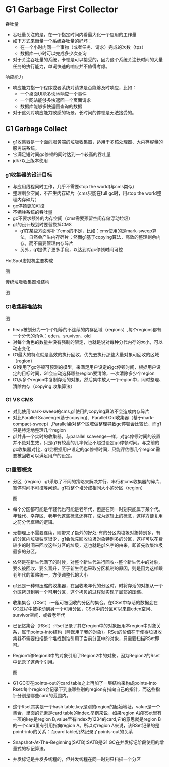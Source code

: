 # G1   Garbage First Collector

吞吐量

- 吞吐量关注的是，在一个指定时间内看最大化一个应用的工作量
- 如下方式来衡量一个系统吞吐量的好坏：
  - 在一个小时内同一个事物（或者任务、请求）完成的次数（tps）
  - 数据库一小时可以完成多少次查询
- 对于关注吞吐量的系统，卡顿是可以接受的，因为这个系统关注长时间的大量任务的执行能力，单词快速的响应并不值得考虑。

响应能力

- 响应能力指一个程序或者系统对请求是否能够及时响应，比如：
  - 一个桌面UI能多快地响应一个事件
  - 一个网站能够多快返回一个页面请求
  - 数据库能够多快返回查询的数据
- 对于这列对响应能力敏感的场景，长时间的停顿是无法接受的。

## G1 Garbage Collect

- g1收集器是一个面向服务端的垃圾收集器，适用于多核处理器、大内存容量的服务端系统。
- 它满足短时间gc停顿的同时达到一个较高的吞吐量
- jdk7以上版本使用

### g1收集器的设计目标

- 与应用线程同时工作，几乎不需要stop the world(与cms类似)
- 整理剩余空间，不产生内存碎片（cms只能在full gc时，用stop the world整理内存碎片）
- gc停顿更加可控
- 不牺牲系统的吞吐量
- gc不要求额外的内存空间（cms需要预留空间存储浮动垃圾）
- g1的设计规划时要替换掉CMS
  - g1在某些方面弥补了cms的不足，比如：cms使用的是mark-sweep算法，自然会产生内存碎片；然而g1基于copying算法，高效的整理剩余内存，而不需要管理内存碎片
  - 另外，g1提供了更多手段，以达到对gc停顿时间可控

HotSpot虚拟机主要构成  

图

传统垃圾收集器堆结构

图

### G1收集器堆结构

图

- heap被划分为一个个相等的不连续的内存区域（regions）,每个regions都有一个分代的角色：eden、sruvivor、old
- 对每个角色的数量并没有强制的限定，也就是说对每种分代内存的大小，可以动态变化
- G1最大的特点就是高效的执行回收，优先去执行那些大量对象可回收的区域（region）
- G1使用了gc停顿可预测的模型，来满足用户设定的gc停顿时间，根据用户设定的目标时间，G1会自动选择哪些region要清除，一次清除多少个region
- G1从多个region中复制存活的对象，然后集中放入一个region中，同时整理、清除内存（copying 收集算法）

### G1 VS CMS

- 对比使用mark-sweep的cms,g1使用的copying算法不会造成内存碎片
- 对比Parallel Scavenge(基于copying)、Parallel Old收集器（基于mark-compact-sweep）,Parallel会对整个区域做整理导致gc停顿会比较长，而g1只是特定地整理几个region
- g1并非一个实时的收集器，与parallel scavenge一样，对gc停顿时间的设置并不绝对生效，只是g1有较高的几率保证不超过设定gc停顿时间。与之前的gc收集器对比，g1会根据用户设定的gc停顿时间，只能评估哪几个region需要被回收可以满足用户的设定。

### G1重要概念

- 分区（region）:g1采取了不同的策略来解决并行、串行和cms收集器的碎片、暂停时间不可控等问题。g1将整个堆分成相同大小的分区（region）

  图

- 每个分区都可能是年轻代也可能是老年代，但是在同一时刻只能属于某个代。年轻代、幸存区、老年代这些概念还存在，成为逻辑上的概念，这样方便复用之前分代框架的逻辑。

- 无物理上不需要连续，则带来了额外的好处-有的分区内垃圾对象特别多，有的分区内垃圾独享很少，g1会优先回收垃圾对象特别多的分区，这样可以花费较少的时间来回收这些分区的垃圾，这也就是g1名字的由来，即首先收集垃圾最多的分区。

- 依然是在新生代满了的时候，对整个新生代进行回收--整个新生代中的对象，要么被回收、要么晋升，至于新生代也采取分区机制的原因，则是因为这样跟老年代的策略统一，方便调整代的大小

- g1还是一种带压缩的收集器，在回收老年代的分区时，时将存活的对象从一个分区拷贝到另一个可用分区，这个拷贝的过程就实现了局部的压缩。

- 收集集合（CSet）:一组可被回收的分区的集合。在CSet中存活的数据会在GC过程中被移动到另一个可用分区，CSet中的分区可以来自eden空间、survivor空间、或者老年代

- 已记忆集合（RSet）:Rset记录了其它region中的对象医用本region中对象关系，属于points-into结构（睡医用了我的对象）。RSet的价值在于使得垃圾收集器不需要扫描整个堆找到谁引用了当前分区中的对象，只需要扫描RSet即可。

- Region1和Region3中的对象引用了Region2中的对象，因为Region2的Rset中记录了这两个引用。

  图

- G1 GC实在points-out的card table之上再加了一层结构来构成points-into Rset:每个region会记录下到底哪些别的region有指向自己的指针，而这些指针分别是哪些card的范围内。

- 这个Rset其实是一个hash table,key是别的region的起始地址，value是一个集合，里面的元素是card table的index.举例来说，如果region A的RSet里有一项的key是region B,value里有index为1234的card,它的意思就是region B的一个card里有引用指向region A。所以对region A来说，该RSet记录的是point-into的关系：而card table仍然记录了points-out的关系

- Snapshot-At-The-Beginning(SATB):SATB是G1 GC在并发标记阶段使用的增量式的标记算法。
- 并发标记是并发多线程的，但并发线程在同一时刻只扫描一个分区